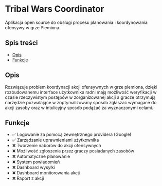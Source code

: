 # Tribal Wars Coordinator

Aplikacja open source do obsługi procesu planowania i koordynowania ofensywy w grze Plemiona.

## Spis treści

- [Opis](#opis)
- [Funkcje](#funkcje)

## Opis

Rozwiązuje problem koordynacji akcji ofensywnych w grze plemiona, dzięki rozbudowanemu interface użytkownika radni mają możliwość weryfikacji w czasie rzeczywistym postępów w zorganizowanej akcji a gracze otrzymują narzędzie pozwalające w zoptymalizowany sposób zgłaszać wymagane do akcji zasoby oraz w intulicyjny sposób podążać za wyznaczonymi celami.

## Funkcje

- ✅ Logowanie za pomocą zewnętrznego providera (Google)
- ✅ Zarządzanie uprawnieniami użytkownika
- ❌ Tworzenie naborów do akcji ofensywnych
- ❌ Możliwość zgłoszenia przez graczy posiadanych zasobów
- ❌ Automatyczne planowanie
- ❌ System powiadomień
- ❌ Dashboard wysyłki
- ❌ Dashboard monitorowania akcji
- ❌ Raport z akcji
